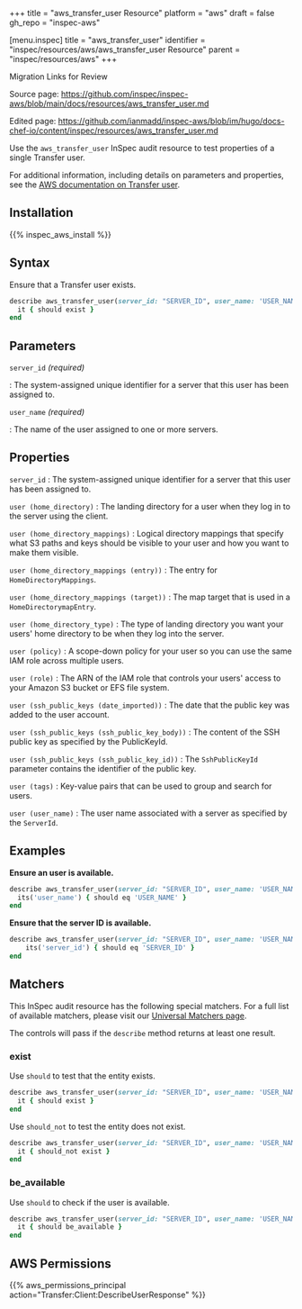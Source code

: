 +++
title = "aws_transfer_user Resource"
platform = "aws"
draft = false
gh_repo = "inspec-aws"

[menu.inspec]
title = "aws_transfer_user"
identifier = "inspec/resources/aws/aws_transfer_user Resource"
parent = "inspec/resources/aws"
+++

<div class="admonition-note">
<p class="admonition-note-title">Migration Links for Review</p>
<div class="admonition-note-text">
<p>Source page: <a href="https://github.com/inspec/inspec-aws/blob/main/docs/resources/aws_transfer_user.md">https://github.com/inspec/inspec-aws/blob/main/docs/resources/aws_transfer_user.md</a></p>
<p>Edited page: <a href="https://github.com/ianmadd/inspec-aws/blob/im/hugo/docs-chef-io/content/inspec/resources/aws_transfer_user.md">https://github.com/ianmadd/inspec-aws/blob/im/hugo/docs-chef-io/content/inspec/resources/aws_transfer_user.md</a></p>
</div>
</div>


Use the `aws_transfer_user` InSpec audit resource to test properties of a single Transfer user.

For additional information, including details on parameters and properties, see the [AWS documentation on Transfer user](https://docs.aws.amazon.com/AWSCloudFormation/latest/UserGuide/aws-resource-transfer-user.html).

## Installation

{{% inspec_aws_install %}}

## Syntax

Ensure that a Transfer user exists.

```ruby
describe aws_transfer_user(server_id: "SERVER_ID", user_name: 'USER_NAME') do
  it { should exist }
end
```

## Parameters

`server_id` _(required)_

: The system-assigned unique identifier for a server that this user has been assigned to.

`user_name` _(required)_

: The name of the user assigned to one or more servers.

## Properties

`server_id`
: The system-assigned unique identifier for a server that this user has been assigned to.

`user (home_directory)`
: The landing directory for a user when they log in to the server using the client.

`user (home_directory_mappings)`
: Logical directory mappings that specify what S3 paths and keys should be visible to your user and how you want to make them visible.

`user (home_directory_mappings (entry))`
: The entry for `HomeDirectoryMappings`.

`user (home_directory_mappings (target))`
: The map target that is used in a `HomeDirectorymapEntry`.

`user (home_directory_type)`
: The type of landing directory you want your users' home directory to be when they log into the server.

`user (policy)`
: A scope-down policy for your user so you can use the same IAM role across multiple users.

`user (role)`
: The ARN of the IAM role that controls your users' access to your Amazon S3 bucket or EFS file system.

`user (ssh_public_keys (date_imported))`
: The date that the public key was added to the user account.

`user (ssh_public_keys (ssh_public_key_body))`
: The content of the SSH public key as specified by the PublicKeyId.

`user (ssh_public_keys (ssh_public_key_id))`
: The `SshPublicKeyId` parameter contains the identifier of the public key.

`user (tags)`
: Key-value pairs that can be used to group and search for users.

`user (user_name)`
: The user name associated with a server as specified by the `ServerId`.

## Examples

**Ensure an user is available.**

```ruby
describe aws_transfer_user(server_id: "SERVER_ID", user_name: 'USER_NAME') do
  its('user_name') { should eq 'USER_NAME' }
end
```

**Ensure that the server ID is available.**

```ruby
describe aws_transfer_user(server_id: "SERVER_ID", user_name: 'USER_NAME') do
    its('server_id') { should eq 'SERVER_ID' }
end
```

## Matchers

This InSpec audit resource has the following special matchers. For a full list of available matchers, please visit our [Universal Matchers page](https://www.inspec.io/docs/reference/matchers/).

The controls will pass if the `describe` method returns at least one result.

### exist

Use `should` to test that the entity exists.

```ruby
describe aws_transfer_user(server_id: "SERVER_ID", user_name: 'USER_NAME') do
  it { should exist }
end
```

Use `should_not` to test the entity does not exist.

```ruby
describe aws_transfer_user(server_id: "SERVER_ID", user_name: 'USER_NAME') do
  it { should_not exist }
end
```

### be_available

Use `should` to check if the user is available.

```ruby
describe aws_transfer_user(server_id: "SERVER_ID", user_name: 'USER_NAME') do
  it { should be_available }
end
```

## AWS Permissions

{{% aws_permissions_principal action="Transfer:Client:DescribeUserResponse" %}}
